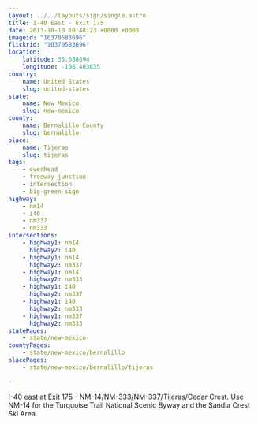 ```yaml
---
layout: ../../layouts/sign/single.astro
title: I-40 East - Exit 175
date: 2013-10-10 10:48:23 +0000 +0000
imageid: "10370583696"
flickrid: "10370583696"
location:
    latitude: 35.080894
    longitude: -106.403635
country:
    name: United States
    slug: united-states
state:
    name: New Mexico
    slug: new-mexico
county:
    name: Bernalillo County
    slug: bernalillo
place:
    name: Tijeras
    slug: tijeras
tags:
    - overhead
    - freeway-junction
    - intersection
    - big-green-sign
highway:
    - nm14
    - i40
    - nm337
    - nm333
intersections:
    - highway1: nm14
      highway2: i40
    - highway1: nm14
      highway2: nm337
    - highway1: nm14
      highway2: nm333
    - highway1: i40
      highway2: nm337
    - highway1: i40
      highway2: nm333
    - highway1: nm337
      highway2: nm333
statePages:
    - state/new-mexico
countyPages:
    - state/new-mexico/bernalillo
placePages:
    - state/new-mexico/bernalillo/tijeras

---
```

I-40 east at Exit 175 - NM-14/NM-333/NM-337/Tijeras/Cedar Crest.  Use NM-14 for the Turquoise Trail National Scenic Byway and the Sandia Crest Ski Area.
